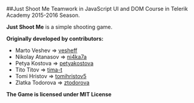 ##Just Shoot Me
Teamwork in JavaScript UI and DOM Course in Telerik Academy 2015-2016 Season.
 
**Just Shoot Me** is a simple shooting game. 

**Originally developed by contributors:**
* Marto Veshev => [vesheff](https://github.com/vesheff)
* Nikolay Atanasov => [ni4ka7a](https://github.com/ni4ka7a)
* Petya Kostova => [petyakostova](https://github.com/petyakostova)
* Tito Titov => [tima-t](https://github.com/tima-t)
* Tomi Hristov => [tomihristov5](https://github.com/tomihristov5)
* Zlatka Todorova => [ztodorova](https://github.com/ztodorova)

**The Game is licensed under MIT License**
